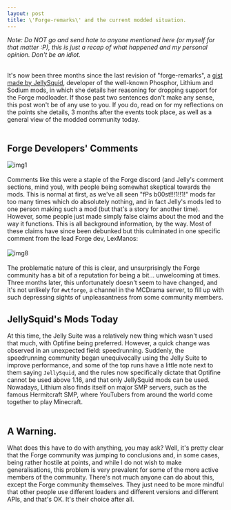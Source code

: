 ```yaml
---
layout: post
title: \'Forge-remarks\' and the current modded situation.
---
```


*Note: Do NOT go and send hate to anyone mentioned here (or myself for that matter :P), this is just a recap of what happened and my personal opinion. Don't be an idiot.* <br> <br>

It's now been three months since the last revision of "forge-remarks", a [gist made by JellySquid](https://gist.github.com/jellysquid3/8b68b81a5e48462f8690284a0a3c89a1), developer of the well-known Phosphor, Lithium and Sodium mods, in which she details her reasoning for dropping support for the Forge modloader. If those past two sentences don't make any sense, this post won't be of any use to you. If you do, read on for my reflections on the points she details, 3 months after the events took place, as well as a general view of the modded community today.<br><br>

## Forge Developers' Comments
![img1](https://i.imgur.com/BTm5VsK.png) <br> <br>
Comments like this were a staple of the Forge discord (and Jelly's comment sections, mind you), with people being somewhat skeptical towards the mods. This is normal at first, as we've all seen "fPs b00st!!!1!!1!" mods far too many times which do absolutely nothing, and in fact Jelly's mods led to one person making such a mod (but that's a story for another time). <br> However, some people just made simply false claims about the mod and the way it functions. This is all background information, by the way. Most of these claims have since been debunked but this culminated in one specific comment from the lead Forge dev, LexManos: <br> <br>
![img8](https://i.imgur.com/z2sa6qM.png) <br> <br>
The problematic nature of this is clear, and unsurprisingly the Forge community has a bit of a reputation for being a bit... unwelcoming at times. Three months later, this unfortunately doesn't seem to have changed, and it's not unlikely for `#wtforge`, a channel in the MCDrama server, to fill up with such depressing sights of unpleasantness from some community members. <br>

## JellySquid's Mods Today
At this time, the Jelly Suite was a relatively new thing which wasn't used that much, with Optifine being preferred. However, a quick change was observed in an unexpected field: speedrunning. Suddenly, the speedrunning community began unequivocally using the Jelly Suite to improve performance, and some of the top runs have a little note next to them saying `JellySquid`, and the rules now specifically dictate that Optifine cannot be used above 1.16, and that only JellySquid mods can be used. Nowadays, Lithium also finds itself on major SMP servers, such as the famous Hermitcraft SMP, where YouTubers from around the world come together to play Minecraft. <br><br>

## A Warning.
What does this have to do with anything, you may ask? Well, it's pretty clear that the Forge community was jumping to conclusions and, in some cases, being rather hostile at points, and while I do not wish to make generalisations, this problem is very prevalent for some of the more active members of the community. There's not much anyone can do about this, except the Forge community themselves. They just need to be more mindful that other people use different loaders and different versions and different APIs, and that's OK. It's their choice after all.
